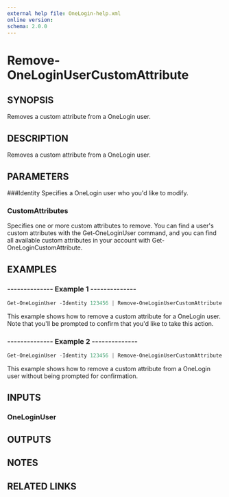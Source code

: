 ```yaml
---
external help file: OneLogin-help.xml
online version: 
schema: 2.0.0
---
```


# Remove-OneLoginUserCustomAttribute

## SYNOPSIS
Removes a custom attribute from a OneLogin user.

## DESCRIPTION
Removes a custom attribute from a OneLogin user.

## PARAMETERS
###Identity
Specifies a OneLogin user who you'd like to modify.

### CustomAttributes
Specifies one or more custom attributes to remove. You can find a user's custom attributes with the Get-OneLoginUser command, and you can find all available custom attributes in your account with Get-OneLoginCustomAttribute.

## EXAMPLES
### --------------  Example 1  --------------

```powershell
Get-OneLoginUser -Identity 123456 | Remove-OneLoginUserCustomAttribute -CustomAttributes employeeType
```

This example shows how to remove a custom attribute for a OneLogin user. Note that you'll be prompted to confirm that you'd like to take this action.

### --------------  Example 2  --------------
```powershell
Get-OneLoginUser -Identity 123456 | Remove-OneLoginUserCustomAttribute -CustomAttributes employeeType
```

This example shows how to remove a custom attribute from a OneLogin user without being prompted for confirmation.

## INPUTS
### OneLoginUser

## OUTPUTS

## NOTES

## RELATED LINKS
